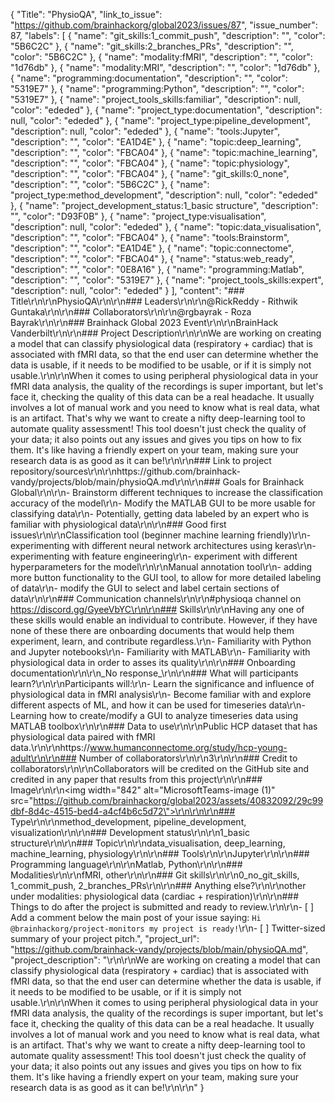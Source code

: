 {
  "Title": "PhysioQA",
  "link_to_issue": "https://github.com/brainhackorg/global2023/issues/87",
  "issue_number": 87,
  "labels": [
    {
      "name": "git_skills:1_commit_push",
      "description": "",
      "color": "5B6C2C"
    },
    {
      "name": "git_skills:2_branches_PRs",
      "description": "",
      "color": "5B6C2C"
    },
    {
      "name": "modality:fMRI",
      "description": "",
      "color": "1d76db"
    },
    {
      "name": "modality:MRI",
      "description": "",
      "color": "1d76db"
    },
    {
      "name": "programming:documentation",
      "description": "",
      "color": "5319E7"
    },
    {
      "name": "programming:Python",
      "description": "",
      "color": "5319E7"
    },
    {
      "name": "project_tools_skills:familiar",
      "description": null,
      "color": "ededed"
    },
    {
      "name": "project_type:documentation",
      "description": null,
      "color": "ededed"
    },
    {
      "name": "project_type:pipeline_development",
      "description": null,
      "color": "ededed"
    },
    {
      "name": "tools:Jupyter",
      "description": "",
      "color": "EA1D4E"
    },
    {
      "name": "topic:deep_learning",
      "description": "",
      "color": "FBCA04"
    },
    {
      "name": "topic:machine_learning",
      "description": "",
      "color": "FBCA04"
    },
    {
      "name": "topic:physiology",
      "description": "",
      "color": "FBCA04"
    },
    {
      "name": "git_skills:0_none",
      "description": "",
      "color": "5B6C2C"
    },
    {
      "name": "project_type:method_development",
      "description": null,
      "color": "ededed"
    },
    {
      "name": "project_development_status:1_basic structure",
      "description": "",
      "color": "D93F0B"
    },
    {
      "name": "project_type:visualisation",
      "description": null,
      "color": "ededed"
    },
    {
      "name": "topic:data_visualisation",
      "description": "",
      "color": "FBCA04"
    },
    {
      "name": "tools:Brainstorm",
      "description": "",
      "color": "EA1D4E"
    },
    {
      "name": "topic:connectome",
      "description": "",
      "color": "FBCA04"
    },
    {
      "name": "status:web_ready",
      "description": "",
      "color": "0E8A16"
    },
    {
      "name": "programming:Matlab",
      "description": "",
      "color": "5319E7"
    },
    {
      "name": "project_tools_skills:expert",
      "description": null,
      "color": "ededed"
    }
  ],
  "content": "### Title\r\n\r\nPhysioQA\r\n\r\n### Leaders\r\n\r\n@RickReddy - Rithwik Guntaka\r\n\r\n### Collaborators\r\n\r\n@rgbayrak - Roza Bayrak\r\n\r\n### Brainhack Global 2023 Event\r\n\r\nBrainHack Vanderbilt\r\n\r\n### Project Description\r\n\r\nWe are working on creating a model that can classify physiological data (respiratory + cardiac) that is associated with fMRI data, so that the end user can determine whether the data is usable, if it needs to be modified to be usable, or if it is simply not usable.\r\n\r\nWhen it comes to using peripheral physiological data in your fMRI data analysis, the quality of the recordings is super important, but let's face it, checking the quality of this data can be a real headache. It usually involves a lot of manual work and you need to know what is real data, what is an artifact. That's why we want to create a nifty deep-learning tool to automate quality assessment! This tool doesn't just check the quality of your data; it also points out any issues and gives you tips on how to fix them. It's like having a friendly expert on your team, making sure your research data is as good as it can be!\r\n\r\n### Link to project repository/sources\r\n\r\nhttps://github.com/brainhack-vandy/projects/blob/main/physioQA.md\r\n\r\n### Goals for Brainhack Global\r\n\r\n- Brainstorm different techniques to increase the classification accuracy of the model\r\n- Modify the MATLAB GUI to be more usable for classifying data\r\n- Potentially, getting data labeled by an expert who is familiar with physiological data\r\n\r\n### Good first issues\r\n\r\nClassification tool (beginner machine learning friendly)\r\n- experimenting with different neural network architectures using keras\r\n- experimenting with feature engineering\r\n- experiment with different hyperparameters for the model\r\n\r\nManual annotation tool\r\n- adding more button functionality to the GUI tool, to allow for more detailed labeling of data\r\n- modify the GUI to select and label certain sections of data\r\n\r\n### Communication channels\r\n\r\n#physioqa channel on https://discord.gg/GyeeVbYC\r\n\r\n### Skills\r\n\r\nHaving any one of these skills would enable an individual to contribute. However, if they have none of these there are onboarding documents that would help them experiment, learn, and contribute regardless.\r\n- Familiarity with Python and Jupyter notebooks\r\n- Familiarity with MATLAB\r\n- Familiarity with physiological data in order to asses its quality\r\n\r\n### Onboarding documentation\r\n\r\n_No response_\r\n\r\n### What will participants learn?\r\n\r\nParticipants will:\r\n- Learn the significance and influence of physiological data in fMRI analysis\r\n- Become familiar with and explore different aspects of ML, and how it can be used for timeseries data\r\n- Learning how to create/modify a GUI to analyze timeseries data using MATLAB toolbox\r\n\r\n### Data to use\r\n\r\nPublic HCP dataset that has physiological data paired with fMRI data.\r\n\r\nhttps://www.humanconnectome.org/study/hcp-young-adult\r\n\r\n### Number of collaborators\r\n\r\n3\r\n\r\n### Credit to collaborators\r\n\r\nCollaborators will be credited on the GitHub site and credited in any paper that results from this project\r\n\r\n### Image\r\n\r\n<img width=\"842\" alt=\"MicrosoftTeams-image (1)\" src=\"https://github.com/brainhackorg/global2023/assets/40832092/29c99dbf-8d4c-4515-bed4-a4cf4b6c5d72\">\r\n\r\n\r\n### Type\r\n\r\nmethod_development, pipeline_development, visualization\r\n\r\n### Development status\r\n\r\n1_basic structure\r\n\r\n### Topic\r\n\r\ndata_visualisation, deep_learning, machine_learning, physiology\r\n\r\n### Tools\r\n\r\nJupyter\r\n\r\n### Programming language\r\n\r\nMatlab, Python\r\n\r\n### Modalities\r\n\r\nfMRI, other\r\n\r\n### Git skills\r\n\r\n0_no_git_skills, 1_commit_push, 2_branches_PRs\r\n\r\n### Anything else?\r\n\r\nother under modalities: physiological data (cardiac + respiration)\r\n\r\n### Things to do after the project is submitted and ready to review.\r\n\r\n- [ ] Add a comment below the main post of your issue saying: `Hi @brainhackorg/project-monitors my project is ready!`\r\n- [ ] Twitter-sized summary of your project pitch.",
  "project_url": "https://github.com/brainhack-vandy/projects/blob/main/physioQA.md",
  "project_description": "\r\n\r\nWe are working on creating a model that can classify physiological data (respiratory + cardiac) that is associated with fMRI data, so that the end user can determine whether the data is usable, if it needs to be modified to be usable, or if it is simply not usable.\r\n\r\nWhen it comes to using peripheral physiological data in your fMRI data analysis, the quality of the recordings is super important, but let's face it, checking the quality of this data can be a real headache. It usually involves a lot of manual work and you need to know what is real data, what is an artifact. That's why we want to create a nifty deep-learning tool to automate quality assessment! This tool doesn't just check the quality of your data; it also points out any issues and gives you tips on how to fix them. It's like having a friendly expert on your team, making sure your research data is as good as it can be!\r\n\r\n"
}